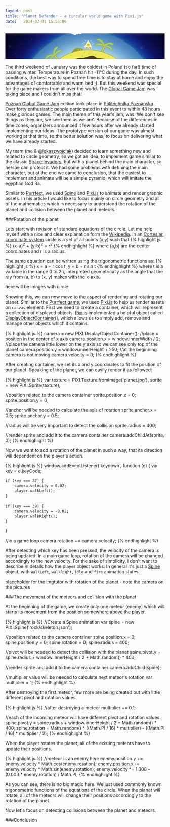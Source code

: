 ```yaml
---
layout: post
title: "Planet Defender - a circular world game with Pixi.js"
date:   2014-02-01 15:56:06
---
```

![Planet Defender](./assets/planet_defender/planet_defender.jpg)

The third weekend of January was the coldest in Poland (so far!) time of passing winter. Temperature in Poznań hit -11°C during the day. In such conditions, the best way to spend free time
is to stay at home and enjoy the advantages of comfortable and warm bed ;). But this weekend was special for the game makers from all over the world. The [Global Game Jam][ggj] was taking place and I couldn't miss that!

<!--more-->

[Poznań Global Game Jam][pggj] edition took place in [Politechnika Poznańska][pp]. Over forty enthusiastic people participated in this event to within 48 hours make glorious games.
The main theme of this year's jam, was 'We don't see things as they are, we see them as we are'. Because of the differences in time zones, organizers announced it few hours after we already started implementing our ideas.
The prototype version of our game was almost working at that time, so the better solution was, to focus on delivering what we have already started.

My team (me & [@lukaszwojciak][wojciak]) decided to learn something new and related to circle geometry, so we got an idea, to implement game similar to the classic [Space Invaders][spaceinvaders], but with a planet behind the main character, so he/she can protect it.
We had some problems with defining the main character, but at the end we came to conclusion, that the easiest to implement and animate will be a simple pyramid, which will imitate the egyptian God Ra.

Similar to [Purrfect][purrfect_article], we used [Spine][spine] and [Pixi.js][pixi] to animate and render graphic assets. In his article I would like to focus mainly on circle geometry and all of the mathematics which is necessary to understand the rotation of the planet and collision between the planet and meteors.

###Rotation of the planet

Lets start with revision of standard equations of the circle. Let me help myself with a nice and clear explanation form the [Wikipedia][wiki]. In an [Cortesian coordinate system][cortesian] circle is a set of all points (x,y) such that
{% highlight js %}
(x-a)<sup>2</sup> + (y-b)<sup>2</sup> = r<sup>2</sup>
{% endhighlight %}
where (a,b) are the center coordinates and r is a radius.

The same equation can be written using the trigonometric functions as:
{% highlight js %}
x = a + r cos t,
y = b + r sin t
{% endhighlight %}
where t is a variable in the range 0 to 2π, interpreted geometrically as the angle that the ray from (a, b) to (x, y) makes with the x-axis.

here will be images with circle

Knowing this, we can now move to the aspect of rendering and rotating our planet. Similar to the [Purrfect game][purrfect_article], we used [Pixi.js][pixi] to help us render assets on `canvas` element.
First we need to create a container, which will represent a collection of displayed objects. [Pixi.js][pixi] implemented a helpful object called [DisplayObjectContainer()][pixicontainer], which allows us to simply add, remove and manage other objects which it contains.

{% highlight js %}
camera = new PIXI.DisplayObjectContainer();
//place x position in the center of x axis
camera.position.x = window.innerWidth / 2;
//place the camera little lower on the y axis so we can see only top of the planet
camera.position.y = window.innerHeight + 250;
//at the beginning camera is not moving
camera.velocity = 0;
{% endhighlight %}

After creating container, we set its x and y coordinates to fit the position of our planet.
Speaking of the planet, we can easily render it as followed:

{% highlight js %}
var texture = PIXI.Texture.fromImage('planet.jpg'),
    sprite = new PIXI.Sprite(texture);

//position related to the camera container
sprite.position.x = 0;
sprite.position.y = 0;

//anchor will be needed to calculate the axis of rotation
sprite.anchor.x = 0.5;
sprite.anchor.y = 0.5;

//radius will be very important to detect the collision
sprite.radius = 400;

//render sprite and add it to the camera container
camera.addChildAt(sprite, 0);
{% endhighlight %}

Now we want to add a rotation of the planet in such a way, that its direction will dependent on the player's action.

{% highlight js %}
window.addEventListener('keydown', function (e) {
    var key = e.keyCode;

    if (key === 37) {
        camera.velocity = 0.02;
        player.walkLeft();
    }

    if (key === 39) {
        camera.velocity = -0.02;
        player.walkRight();
    }
}

//in a game loop
camera.rotation += camera.velocity;
{% endhighlight %}

After detecting which key has been pressed, the velocity of the camera is being updated. In a main game loop, rotation of the camera will be changed accordingly to the new velocity.
For the sake of simplicity, I don't want to describe in details how the player object works. In general it's just a [Spine][spine] object, with `walkLeft`, `walkRight`, `idle` and `fire` animation states.

placeholder for the imgtutor with rotation of the planet - note the camera on the pictures

###The movement of the meteors and collision with the planet

At the beginning of the game, we create only one meteor (enemy) which will starts its movement from the position somewhere above the player.

{% highlight js %}
//Create a Spine animation
var spine = new PIXI.Spine('rock/skeleton.json');

//position related to the camera container
spine.position.x = 0;
spine.position.y = 0;
spine.rotation = 0;
spine.radius = 400;

//pivot will be needed to detect the collision with the planet
spine.pivot.y = spine.radius + window.innerHeight / 2 + Math.random() * 400;

//render sprite and add it to the camera container
camera.addChild(spine);

//multiplier value will be needed to calculate next meteor's rotation
var multiplier = 1;
{% endhighlight %}

After destroying the first meteor, few more are being created but with little different pivot and rotation values.

{% highlight js %}
//after destroying a meteor
multiplier += 0.1;

//each of the incoming meteor will have different pivot and rotation values
spine.pivot.y = spine.radius + window.innerHeight / 2 + Math.random() * 400;
spine.rotation = Math.random() * ((Math.PI / 16) * multiplier) - ((Math.PI / 16) * multiplier / 2);
{% endhighlight %}

When the player rotates the planet, all of the existing meteors have to update their positions.

{% highlight js %}
//meteor is an enemy here
enemy.position.y += enemy.velocity * Math.cos(enemy.rotation);
enemy.position.x -= enemy.velocity * Math.sin(enemy.rotation);
enemy.velocity *= 1.008 - (0.003 * enemy.rotation) / Math.PI;
{% endhighlight %}

As you can see, there is no big magic here. We just used commonly known trigonometric functions of the equations of the circle.
When the planet will rotate, all of the meteors will change their positions accordingly to the rotation of the planet.

Now let's focus on detecting collisions between the planet and meteors.

###Conclusion

[ggj]: http://globalgamejam.org/
[pggj]: http://globalgamejam.org/2014/jam-sites/poznan-game-jam?destination=node/348
[pp]: http://www.put.poznan.pl/
[wojciak]: https://twitter.com/lukaszwojciak
[purrfect_article]: http://zofiakorcz.pl/purrfect-game/
[spine]: http://esotericsoftware.com
[pixi]: http://www.pixijs.com/
[cortesian]: http://en.wikipedia.org/wiki/Cartesian_coordinate_system
[wiki]: http://en.wikipedia.org/wiki/Circle
[spaceinvaders]: https://www.youtube.com/watch?v=QObneYZIdKI
[pixicontainer]: http://www.goodboydigital.com/pixijs/docs/classes/DisplayObjectContainer.html